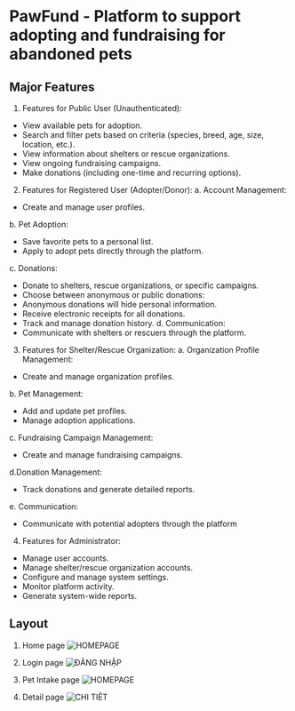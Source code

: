 # PawFund - Platform to support adopting and fundraising for abandoned pets


## Major Features
1. Features for Public User (Unauthenticated):
- View available pets for adoption.
- Search and filter pets based on criteria (species, breed, age, size, location, etc.).
- View information about shelters or rescue organizations.
- View ongoing fundraising campaigns.
- Make donations (including one-time and recurring options).

2. Features for Registered User (Adopter/Donor):
a. Account Management:
- Create and manage user profiles.
 
b. Pet Adoption:
- Save favorite pets to a personal list.
- Apply to adopt pets directly through the platform.

c. Donations:
- Donate to shelters, rescue organizations, or specific campaigns.
- Choose between anonymous or public donations:
- Anonymous donations will hide personal information.
- Receive electronic receipts for all donations.
- Track and manage donation history.
d. Communication:
- Communicate with shelters or rescuers through the platform.

3. Features for Shelter/Rescue Organization:
a. Organization Profile Management:
- Create and manage organization profiles.

b. Pet Management:
- Add and update pet profiles.
- Manage adoption applications.

c. Fundraising Campaign Management:
- Create and manage fundraising campaigns.

d.Donation Management:
- Track donations and generate detailed reports.

e. Communication:
- Communicate with potential adopters through the platform

4. Features for Administrator:
- Manage user accounts.
- Manage shelter/rescue organization accounts.
- Configure and manage system settings.
- Monitor platform activity.
- Generate system-wide reports.

## Layout

1. Home page
![HOMEPAGE](https://github.com/user-attachments/assets/1f3de187-04fe-474e-a6a1-cab20613efdf)

2. Login page
![ĐĂNG NHẬP](https://github.com/user-attachments/assets/4fa18327-e337-4264-ab1a-e9387d1aa25b)

3. Pet Intake page
![HOMEPAGE](https://github.com/user-attachments/assets/3d1671fb-0d23-4245-b146-6e81d9e016f3)

4. Detail page
![CHI TIẾT](https://github.com/user-attachments/assets/06d16805-9dba-40fe-a825-e9d171b3fad9)


